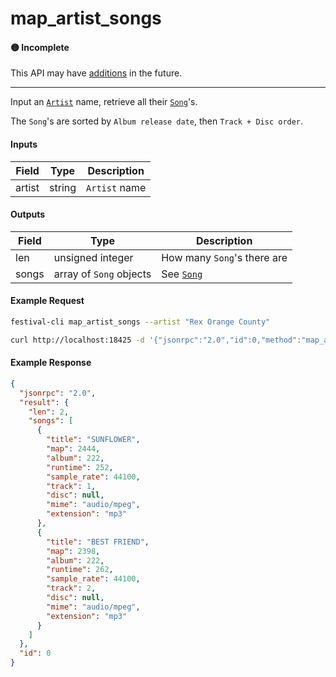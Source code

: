 # map_artist_songs

#### 🟡 Incomplete
This API may have [additions](/api-stability/marker.md) in the future.

---

Input an [`Artist`](/common-objects/artist.md) name, retrieve all their [`Song`](/common-objects/song.md)'s.

The `Song`'s are sorted by `Album release date`, then `Track + Disc order`.

#### Inputs

| Field  | Type   | Description |
|--------|--------|-------------|
| artist | string | `Artist` name

#### Outputs

| Field | Type                    | Description |
|-------|-------------------------|-------------|
| len   | unsigned integer        | How many `Song`'s there are
| songs | array of `Song` objects | See [`Song`](/common-objects/song.md)

#### Example Request
```bash
festival-cli map_artist_songs --artist "Rex Orange County"
```
```bash
curl http://localhost:18425 -d '{"jsonrpc":"2.0","id":0,"method":"map_artist_songs","params":{"artist":"Rex Orange County"}}'
```

#### Example Response
```json
{
  "jsonrpc": "2.0",
  "result": {
    "len": 2,
    "songs": [
      {
        "title": "SUNFLOWER",
        "map": 2444,
        "album": 222,
        "runtime": 252,
        "sample_rate": 44100,
        "track": 1,
        "disc": null,
        "mime": "audio/mpeg",
        "extension": "mp3"
      },
      {
        "title": "BEST FRIEND",
        "map": 2398,
        "album": 222,
        "runtime": 262,
        "sample_rate": 44100,
        "track": 2,
        "disc": null,
        "mime": "audio/mpeg",
        "extension": "mp3"
      }
    ]
  },
  "id": 0
}
```
